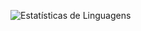 ![Estatísticas de Linguagens](https://github-readme-stats.vercel.app/api/top-langs/?username=Luann8&theme=blue-green)
